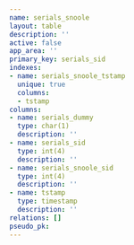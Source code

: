 ```yaml
---
name: serials_snoole
layout: table
description: ''
active: false
app_area: ''
primary_key: serials_sid
indexes:
- name: serials_snoole_tstamp
  unique: true
  columns:
  - tstamp
columns:
- name: serials_dummy
  type: char(1)
  description: ''
- name: serials_sid
  type: int(4)
  description: ''
- name: serials_snoole_sid
  type: int(4)
  description: ''
- name: tstamp
  type: timestamp
  description: ''
relations: []
pseudo_pk: 
---
```


